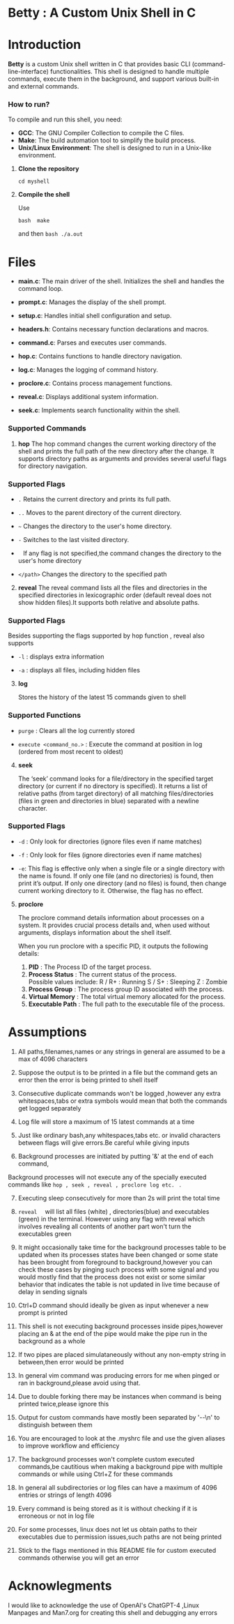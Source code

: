# Betty : A Custom Unix Shell in C

# Introduction

**Betty** is a custom Unix shell written in C that provides basic CLI (command-line-interface) functionalities. This shell is designed to handle multiple commands, execute them in the background, and support various built-in and external commands.

### How to run?

To compile and run this shell, you need:

- **GCC**: The GNU Compiler Collection to compile the C files.
- **Make**: The build automation tool to simplify the build process.
- **Unix/Linux Environment**: The shell is designed to run in a Unix-like environment.

1. **Clone the repository**

   ```   gh repo clone OSN-Monsoon-2024/mini-project-1-amoiba42
   cd myshell
   ```

2. **Compile the shell**

   Use

   `bash  make `

   and then
   `bash ./a.out `

# Files

- **main.c**: The main driver of the shell. Initializes the shell and handles the command loop.

- **prompt.c**: Manages the display of the shell prompt.

- **setup.c**: Handles initial shell configuration and setup.

- **headers.h**: Contains necessary function declarations and macros.

- **command.c**: Parses and executes user commands.

- **hop.c**: Contains functions to handle directory navigation.

- **log.c**: Manages the logging of command history.

- **proclore.c**: Contains process management functions.

- **reveal.c**: Displays additional system information.

- **seek.c**: Implements search functionality within the shell.

### Supported Commands

1. **hop**
   The hop command changes the current working directory of the shell and prints the full path of the new directory after the change. It supports directory paths as arguments and provides several useful flags for directory navigation.

### Supported Flags

- ` . `
Retains the current directory and prints its full path.

- ` .. `
Moves to the parent directory of the current directory.

- ` ~ `
Changes the directory to the user's home directory.

- ` - `
Switches to the last visited directory.

- ` `
If any flag is not specified,the command changes the directory to the user's home directory

- ` </path> `
Changes the directory to the specified path

2. **reveal**
   The reveal command lists all the files and directories in the specified directories in lexicographic order (default reveal does not show hidden files).It supports both relative and absolute paths.

### Supported Flags

   Besides supporting the flags supported by hop function , reveal also supports

   - ```-l``` : displays extra information

   - ```-a``` : displays all files, including hidden files 


3. **log**

   Stores the history of the latest 15 commands given to shell

### Supported Functions

- ```purge``` : Clears all the log currently stored

- ```execute <command_no.>``` : Execute the command at position in log (ordered from most recent to oldest)

4. **seek** 

   The ‘seek’ command looks for a file/directory in the specified target directory (or current if no directory is specified). It returns a list of relative paths (from target directory) of all matching files/directories (files in green and directories in blue) separated with a newline character.

### Supported Flags

-  ```-d``` : Only look for directories (ignore files even if name matches)

-  ```-f``` : Only look for files (ignore directories even if name matches)

-   ```-e```: This flag is effective only when a single file or a single directory with the name is found. If only one file (and no directories) is found, then print it’s output. If only one directory (and no files) is found, then change current working directory to it. Otherwise, the flag has no effect.



5. **proclore**

   The proclore command details information about processes on a system. It provides crucial process details and, when used without arguments, displays information about the shell itself.

   When you run proclore with a specific PID, it outputs the following details:

   1. **PID** : The Process ID of the target process.
   2. **Process Status** : The current status of the process.    
                   Possible values include:
                     R / R+ : Running
                     S / S+ : Sleeping
                     Z : Zombie
   3.  **Process Group** : The process group ID associated with the process.
   4.  **Virtual Memory** : The total virtual memory allocated for the process.
   5.  **Executable Path** : The full path to the executable file of the process.

# Assumptions

1. All paths,filenames,names or any strings in general are assumed to be a max of 4096 characters

2. Suppose the output is to be printed in a file but the command gets an error then the error is being printed to shell itself

3. Consecutive duplicate commands won't be logged ,however any extra whitespaces,tabs or extra symbols would mean that both the commands get logged separately

4. Log file will store a maximum of 15 latest commands at a time

5. Just like ordinary bash,any whitespaces,tabs etc. or invalid characters between flags will give errors.Be careful while giving inputs

6. Background processes are initiated by putting '&' at the end of each command,
   
Background processes will not execute any of the specially executed commands like `hop , seek , reveal , proclore log etc. ` .

7. Executing sleep consecutively for more than 2s will print the total time 

8. `reveal  ` will list all files (white) , directories(blue) and executables (green) in the terminal. However using any flag with reveal which involves revealing all contents of another part won't turn the executables green

9. It might occasionally take time for the background processes table to be updated when its processes states have been changed or some state has been brought from foreground to background,however you can check these cases by pinging such process with some signal and you would mostly find that the process does not exist or some similar behavior that indicates the table is not updated in live time because of delay in sending signals

10. Ctrl+D command should ideally be given as input whenever a new prompt is printed

11. This shell is not executing background processes inside pipes,however placing an & at the end of the pipe would make the pipe run in the background as a whole 

12. If two pipes are placed simulataneously without any non-empty string in between,then error would be printed

13. In general vim command was producing errors for me when  pinged or ran in background,please avoid using that.

14. Due to double forking there may be instances when command is being printed twice,please ignore this

15. Output for custom commands have mostly been separated by '--\n' to distinguish between them

16. You are encouraged to look at the .myshrc file and use the given aliases to improve workflow and efficiency

17. The background processes won't complete custom executed commands,be cautitious when making a background pipe with multiple commands or while using Ctrl+Z for these commands

18. In general all subdirectories or log files can have a maximum of 4096 entries or strings of length 4096

19. Every command is being stored as it is without checking if it is erroneous or not in log file

20. For some processes, linux does not let us obtain paths to their executables due to permission issues,such paths are not being printed

21. Stick to the flags mentioned in this README file for custom executed commands otherwise you will get an error


# Acknowlegments

I would like to acknowledge the use of OpenAI's ChatGPT-4 ,Linux Manpages and Man7.org for creating this shell and debugging any errors

